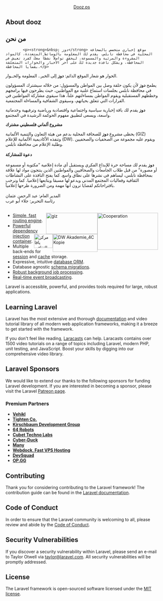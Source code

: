 <p align="center"><a href="https://www.dooz.ps" target="_blank">Dooz.ps</a></p>

## About dooz

<div class="body-story">
			<h2>من نحن</h2>
			
			
			
			


    		<p><strong>&nbsp; دوز</strong> موقع إخباري متخصص بالصحافة المحلية في محافظة نابلس، يقدم لك المعلومة بالوسائط المتعددة، كالمواد المقروءة والمرئية والمسموعة، ليحقق تواصلاً نشطاً معكَ كفرد تعيش في المحافظة، ويشكل نافذة جديدة لكَ على آخر الأخبار والحوارات المتعلقة بقضايا المحافظة.</p>

<p>الحوار هو شعار الموقع الدائم: <strong>دوز</strong> إلى الخبر.. المعلومة والحــوار.</p>
<p>يطمح <strong>دوز</strong> لأن يكون حلقة وصل بين المواطن والمسؤول: من خلاله سيشترك المسؤولون في محافظة نابلس بجلسات استماع علنية مع المواطنين، حيث يطرحون فيها برامجهم وخططهم المستقبلية ويقوم المواطن بمساءلتهم علناً، هذا سيقوي مشاركة المواطنين في القرارات التي تتعلق بحياتهم، وسيقوي الشفافية والمساءلة المجتمعية.</p>
<p><strong>دوز</strong> يقدم لك باقة إخبارية سياسية واجتماعية واقتصادية ورياضية وترفيهية وخدماتية واسعة، ويسعى لتطبيق مفهوم الحوكمة الرشيدة في المجتمع.</p>
<p><strong>مشروع ألماني فلسطيني مشترك</strong></p>
<p>يحظى مشروع <strong>دوز</strong> للصحافة المحلية بدعم من هيئة التعاون والتنمية الألمانية&nbsp;(GIZ) وتنفذه الأكاديمية الألمانية للإعلام (DW). ويقوم عليه مجموعة من الصحفيات والصحفيين وطلبة الإعلام من محافظة نابلس. <br><br><strong>دعوة للمشاركة</strong> <br><br><strong>دوز</strong> يقدم لك مساحة حرة للإبداع الفكري ويستقبل أي مادة إعلامية “مكتوبة أو مسموعة أو مصورة” من قبل طلاب الجامعات والصحافيين والمواطنين الذين ينتجون مواد لها علاقة بمحافظة نابلس، ليساهم في نشرها على نطاق واسع. كما يفتح النافذة على النشاطات الثقافية وفعاليات المجتمع المدني ويدعو لها مسبقا ويتابعها إعلاميا. كما ونرحب باقتراحاتكم لقضايا ترون أنها مهمة ومن الضرورة طرحها إعلامياً. <br><br>المدير العام: عبد الرحمن عثمان<br> رئاسة التحرير: جلاء أبو عرب<br><br></p>
<img class="alignnone wp-image-3015" style="width: 200px !important; float: right;" src="http://www.dooz.ps/wp-content/uploads/2014/02/Cooperation-300x218.jpg" alt="Cooperation" width="169" height="122"><img class="alignnone wp-image-3016" style="width: 170px !important; float: right;" src="http://www.dooz.ps/wp-content/uploads/2014/02/giz-300x125.jpg" alt="giz" width="170" height="70"><img class="alignnone wp-image-3017" style="width: 148px !important; float: right;" src="http://www.dooz.ps/wp-content/uploads/2014/02/DW-Akademie_4C-Kopie-300x120.jpg" alt="DW Akademie_4C Kopie" width="148" height="59"><img class="aligncenter wp-image-14673" style="width: 62px !important; float: right;" src="http://www.dooz.ps/wp-content/uploads/2014/02/يافا.jpg" alt="مركز يافا الثقافي" width="62" height="46">
		</div>

- [Simple, fast routing engine](https://laravel.com/docs/routing).
- [Powerful dependency injection container](https://laravel.com/docs/container).
- Multiple back-ends for [session](https://laravel.com/docs/session) and [cache](https://laravel.com/docs/cache) storage.
- Expressive, intuitive [database ORM](https://laravel.com/docs/eloquent).
- Database agnostic [schema migrations](https://laravel.com/docs/migrations).
- [Robust background job processing](https://laravel.com/docs/queues).
- [Real-time event broadcasting](https://laravel.com/docs/broadcasting).

Laravel is accessible, powerful, and provides tools required for large, robust applications.

## Learning Laravel

Laravel has the most extensive and thorough [documentation](https://laravel.com/docs) and video tutorial library of all modern web application frameworks, making it a breeze to get started with the framework.

If you don't feel like reading, [Laracasts](https://laracasts.com) can help. Laracasts contains over 1500 video tutorials on a range of topics including Laravel, modern PHP, unit testing, and JavaScript. Boost your skills by digging into our comprehensive video library.

## Laravel Sponsors

We would like to extend our thanks to the following sponsors for funding Laravel development. If you are interested in becoming a sponsor, please visit the Laravel [Patreon page](https://patreon.com/taylorotwell).

### Premium Partners

- **[Vehikl](https://vehikl.com/)**
- **[Tighten Co.](https://tighten.co)**
- **[Kirschbaum Development Group](https://kirschbaumdevelopment.com)**
- **[64 Robots](https://64robots.com)**
- **[Cubet Techno Labs](https://cubettech.com)**
- **[Cyber-Duck](https://cyber-duck.co.uk)**
- **[Many](https://www.many.co.uk)**
- **[Webdock, Fast VPS Hosting](https://www.webdock.io/en)**
- **[DevSquad](https://devsquad.com)**
- **[OP.GG](https://op.gg)**

## Contributing

Thank you for considering contributing to the Laravel framework! The contribution guide can be found in the [Laravel documentation](https://laravel.com/docs/contributions).

## Code of Conduct

In order to ensure that the Laravel community is welcoming to all, please review and abide by the [Code of Conduct](https://laravel.com/docs/contributions#code-of-conduct).

## Security Vulnerabilities

If you discover a security vulnerability within Laravel, please send an e-mail to Taylor Otwell via [taylor@laravel.com](mailto:taylor@laravel.com). All security vulnerabilities will be promptly addressed.

## License

The Laravel framework is open-sourced software licensed under the [MIT license](https://opensource.org/licenses/MIT).

